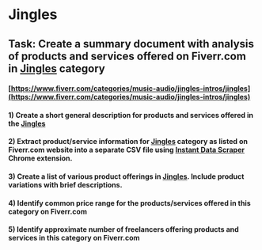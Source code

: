# Jingles
## Task: Create a summary document with analysis of products and services offered on Fiverr.com in [Jingles](https://www.fiverr.com/categories/music-audio/jingles-intros/jingles) category
#### [https://www.fiverr.com/categories/music-audio/jingles-intros/jingles](https://www.fiverr.com/categories/music-audio/jingles-intros/jingles)
#### 1) Create a short general description for products and services offered in the [Jingles](https://www.fiverr.com/categories/music-audio/jingles-intros/jingles)
#### 2) Extract product/service information for [Jingles](https://www.fiverr.com/categories/music-audio/jingles-intros/jingles) category as listed on Fiverr.com website into a separate CSV file using [Instant Data Scraper](https://chrome.google.com/webstore/detail/instant-data-scraper/ofaokhiedipichpaobibbnahnkdoiiah) Chrome extension.
#### 3) Create a list of various product offerings in [Jingles](https://www.fiverr.com/categories/music-audio/jingles-intros/jingles). Include product variations with brief descriptions.
#### 4) Identify common price range for the products/services offered in this category on Fiverr.com
#### 5) Identify approximate number of freelancers offering products and services in this category on Fiverr.com
